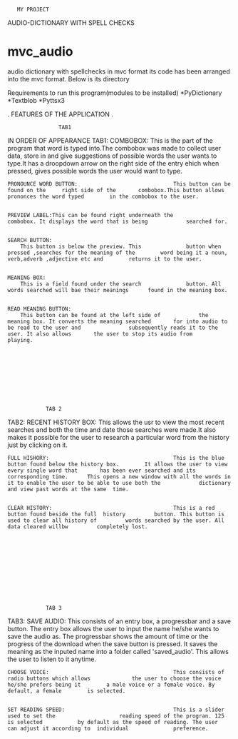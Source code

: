        MY PROJECT


AUDIO-DICTIONARY WITH SPELL CHECKS



# mvc_audio
audio dictionary with spellchecks in mvc format
its code has been arranged into the mvc format. Below is its directory


 


Requirements to run this program(modules to be installed)
*PyDictionary
*Textblob
*Pyttsx3




.		FEATURES OF THE APPLICATION	.

	


      		        TAB1

 




IN ORDER OF APPEARANCE
TAB1:
	COMBOBOX:											This is the part of the program that word is 			typed into.The combobox was made to collect user 			data, store in and give suggestions of possible 			words the user wants to type.It has a droopdown 			arrow on 	the right side of the entry ehich when 		pressed, gives possible words the user would want to 		type.

	
	PRONOUNCE WORD BUTTON:								This button can be found on the 	right side of the 		combobox.This button allows prononces the word typed 		in the combobox to the user.


	PREVIEW LABEL:This can be found right underneath the 			combobox. It displays the word that is being 			searched for.

		
	SEARCH BUTTON:
		This button is below the preview. This 				button when pressed ,searches for the meaning of the 		word being it a noun, verb,adverb ,adjective etc and 		returns it to the user.


	MEANING BOX: 
		This is a field found under the search 				button. All words searched will bae their meanings 		found in the meaning box.

	
	READ MEANING BUTTON:
		This button can be found at the left side of 			the meaning box. It converts the meaning searched 		for into audio to be read to the user and 				subsequently reads it to the user. It also allows 		the user to stop its audio from 	playing.










				TAB 2


 




TAB2:
	RECENT HISTORY BOX:									This allows the usr to view the most 	recent 			searches and both the time and date those searches 		were made.It also makes it possible for the user to 		research a particular word from the history just by 		clicking on it.


	FULL HISHORY: 										This is the blue button found below the history box. 		It allows the user to view every single word that 		has been ever searched and its corresponding time. 		This opens a new window with all the words in 			it to enable the user to be able to use both the 			dictionary and view past words at the same 	time.


	CLEAR HISTORY:										This is a red button found beside the full 	history 		button. This button is used to clear all history of 		words searched by the user. All data cleared willbw 		completely lost.












				TAB 3

 








TAB3:
	SAVE AUDIO:										This consists of an entry box, a progressbar 			and a save button. The entry box allows the user to 		input the name he/she wants to save the audio as. 		The progressbar shows the amount of time or the 			progress of the download when the save button is 			pressed. It saves the meaning as the inputed name 		into a folder called 'saved_audio'. This  allows  		the user to listen to it anytime.   


	CHOOSE VOICE:										This consists of radio buttons which allows				the user to choose the voice he/she prefers being it 		a male voice or a female voice. By default, a female 		is selected.


	SET READING SPEED:									This is a slider used to set the 					reading speed of the progran. 125 is selected 			by default as the speed of reading. The user 			can adjust it according to 	individual 				preference.
					


